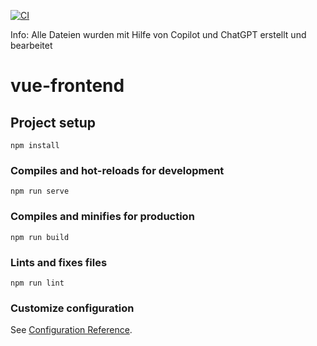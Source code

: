 [![CI](https://github.com/BuddeMax/vue-frontend/actions/workflows/node.js.yml/badge.svg)](https://github.com/BuddeMax/vue-frontend/actions/workflows/node.js.yml)

Info: Alle Dateien wurden mit Hilfe von Copilot und ChatGPT erstellt und bearbeitet

# vue-frontend

## Project setup
```
npm install
```

### Compiles and hot-reloads for development
```
npm run serve
```

### Compiles and minifies for production
```
npm run build
```

### Lints and fixes files
```
npm run lint
```

### Customize configuration
See [Configuration Reference](https://cli.vuejs.org/config/).
